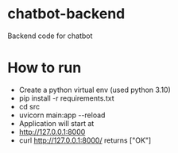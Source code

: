 # chatbot-backend
Backend code for chatbot

# How to run
- Create a python virtual env (used python 3.10)
- pip install -r requirements.txt
- cd src
- uvicorn main:app --reload
- Application will start at 
- http://127.0.0.1:8000
- curl http://127.0.0.1:8000/ returns ["OK"]

